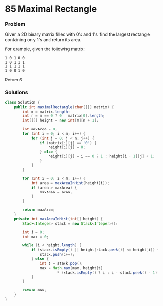 # 85 Maximal Rectangle

### Problem

Given a 2D binary matrix filled with 0's and 1's, find the largest rectangle containing only 1's and return its area.

For example, given the following matrix:
```
1 0 1 0 0
1 0 1 1 1
1 1 1 1 1
1 0 0 1 0
```
Return 6.

### Solutions

```java
class Solution {
    public int maximalRectangle(char[][] matrix) {
        int m = matrix.length;
        int n = m == 0 ? 0 : matrix[0].length;
        int[][] height = new int[m][n + 1];

        int maxArea = 0;
        for (int i = 0; i < m; i++) {
            for (int j = 0; j < n; j++) {
                if (matrix[i][j] == '0') {
                    height[i][j] = 0;
                } else {
                    height[i][j] = i == 0 ? 1 : height[i - 1][j] + 1;
                }
            }
        }

        for (int i = 0; i < m; i++) {
            int area = maxAreaInHist(height[i]);
            if (area > maxArea) {
                maxArea = area;
            }
        }

        return maxArea;
    }
    private int maxAreaInHist(int[] height) {
        Stack<Integer> stack = new Stack<Integer>();

        int i = 0;
        int max = 0;

        while (i < height.length) {
            if (stack.isEmpty() || height[stack.peek()] <= height[i]) {
                stack.push(i++);
            } else {
                int t = stack.pop();
                max = Math.max(max, height[t]
                        * (stack.isEmpty() ? i : i - stack.peek() - 1));
            }
        }

        return max;
    }
}
```